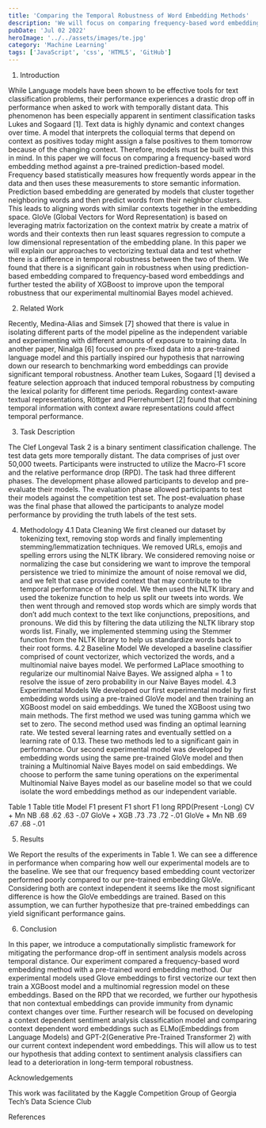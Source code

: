 ```yaml
---
title: 'Comparing the Temporal Robustness of Word Embedding Methods'
description: 'We will focus on comparing frequency-based word embedding methods and easily utilized pre-trained word embedding methods.'
pubDate: 'Jul 02 2022'
heroImage: '../../assets/images/te.jpg'
category: 'Machine Learning'
tags: ['JavaScript', 'css', 'HTML5', 'GitHub']
---
```


1. Introduction

While Language models have been shown to be effective tools for text classification problems, their performance experiences a drastic drop off in performance when asked to work with temporally distant data. This phenomenon has been especially apparent in sentiment classification tasks Lukes and Sogaard [1]. Text data is highly dynamic and context changes over time. A model that interprets the colloquial terms that depend on context as positives today might assign a false positives to them tomorrow because of the changing context. Therefore, models must be built with this in mind. In this paper we will focus on comparing a frequency-based word embedding method against a pre-trained prediction-based model. Frequency based statistically measures how frequently words appear in the data and then uses these measurements to store semantic information. Prediction based embedding are generated by models that cluster together neighboring words and then predict words from their neighbor clusters. This leads to aligning words with similar contexts together in the embedding space. GloVe (Global Vectors for Word Representation) is based on leveraging matrix factorization on the context matrix by create a matrix of words and their contexts then run least squares regression to compute a low dimensional representation of the embedding plane. In this paper we will explain our approaches to vectorizing textual data and test whether there is a difference in temporal robustness between the two of them. We found that there is a significant gain in robustness when using prediction-based embedding compared to frequency-based word embeddings and further tested the ability of XGBoost to improve upon the temporal robustness that our experimental multinomial Bayes model achieved.

2. Related Work

Recently, Medina-Alias and Simsek [7] showed that there is value in isolating different parts of the model pipeline as the independent variable and experimenting with different amounts of exposure to training data. In another paper, Ninalga [6] focused on pre-fixed data into a pre-trained language model and this partially inspired our hypothesis that narrowing down our research to benchmarking word embeddings can provide significant temporal robustness.
Another team Lukes, Sogaard [1] devised a feature selection approach that induced temporal robustness by computing the lexical polarity for different time periods. Regarding context-aware textual representations, Röttger and Pierrehumbert [2] found that combining temporal information with context aware representations could affect temporal performance.  

3. Task Description

The Clef Longeval Task 2 is a binary sentiment classification challenge. The test data gets more temporally distant. The data comprises of just over 50,000 tweets. Participants were instructed to utilize the Macro-F1 score and the relative performance drop (RPD). The task had three different phases. The development phase allowed participants to develop and pre-evaluate their models. The evaluation phase allowed participants to test their models against the competition test set. The post-evaluation phase was the final phase that allowed the participants to analyze model performance by providing the truth labels of the test sets.  

4. Methodology
4.1 Data Cleaning
We first cleaned our dataset by tokenizing text, removing stop words and finally implementing stemming/lemmatization techniques. We removed URLs, emojis and spelling errors using the NLTK library. We considered removing noise or normalizing the case but considering we want to improve the temporal persistence we tried to minimize the amount of noise removal we did, and we felt that case provided context that may contribute to the temporal performance of the model. We then used the NLTK library and used the tokenize function to help us split our tweets into words. We then went through and removed stop words which are simply words that don’t add much context to the text like conjunctions, prepositions, and pronouns. We did this by filtering the data utilizing the NLTK library stop words list. Finally, we implemented stemming using the Stemmer function from the NLTK library to help us standardize words back to their root forms. 
4.2 Baseline Model
 We developed a baseline classifier comprised of count vectorizer, which vectorized the words, and a multinomial naive bayes model. We performed LaPlace smoothing to regularize our multinomial Naive Bayes. We assigned alpha = 1 to resolve the issue of zero probability in our Naive Bayes model. 
4.3 Experimental Models
We developed our first experimental model by first embedding words using a pre-trained GloVe model and then training an XGBoost model on said embeddings. We tuned the XGBoost using two main methods. The first method we used was tuning gamma which we set to zero. The second method used was finding an optimal learning rate. We tested several learning rates and eventually settled on a learning rate of 0.13. These two methods led to a significant gain in performance. Our second experimental model was developed by embedding words using the same pre-trained GloVe model and then training a Multinomial Naive Bayes model on said embeddings. We choose to perform the same tuning operations on the experimental Multinomial Naive Bayes model as our baseline model so that we could isolate the word embeddings method as our independent variable. 

Table 1
Table title
Model	F1 present	F1 short	F1 long	RPD(Present -Long)
CV + Mn NB	.68	.62	.63	-.07
GloVe + XGB	.73	.73	.72	            -.01
GloVe + Mn NB	.69	.67	.68	-.01

5. Results

We Report the results of the experiments in Table 1. We can see a difference in performance when comparing how well our experimental models are to the baseline. We see that our frequency based embedding count vectorizer performed poorly compared to our pre-trained embedding GloVe. Considering both are context independent it seems like the most significant difference is how the GloVe embeddings are trained. Based on this assumption, we can further hypothesize that pre-trained embeddings can yield significant performance gains.

6. Conclusion

In this paper, we introduce a computationally simplistic framework for mitigating the performance drop-off in sentiment analysis models across temporal distance. Our experiment compared a frequency-based word embedding method with a pre-trained word embedding method. Our experimental models used Glove embeddings to first vectorize our text then train a XGBoost model and a multinomial regression model on these embeddings. Based on the RPD that we recorded, we further our hypothesis that non contextual embeddings can provide immunity from dynamic context changes over time. Further research will be focused on developing a context dependent sentiment analysis classification model and comparing context dependent word embeddings such as ELMo(Embeddings from Language Models) and GPT-2(Generative Pre-Trained Transformer 2) with our current context independent word embeddings. This will allow us to test our hypothesis that adding context to sentiment analysis classifiers can lead to a deterioration in long-term temporal robustness.  



 Acknowledgements

This work was facilitated by the Kaggle Competition Group of Georgia Tech’s Data Science Club

References
